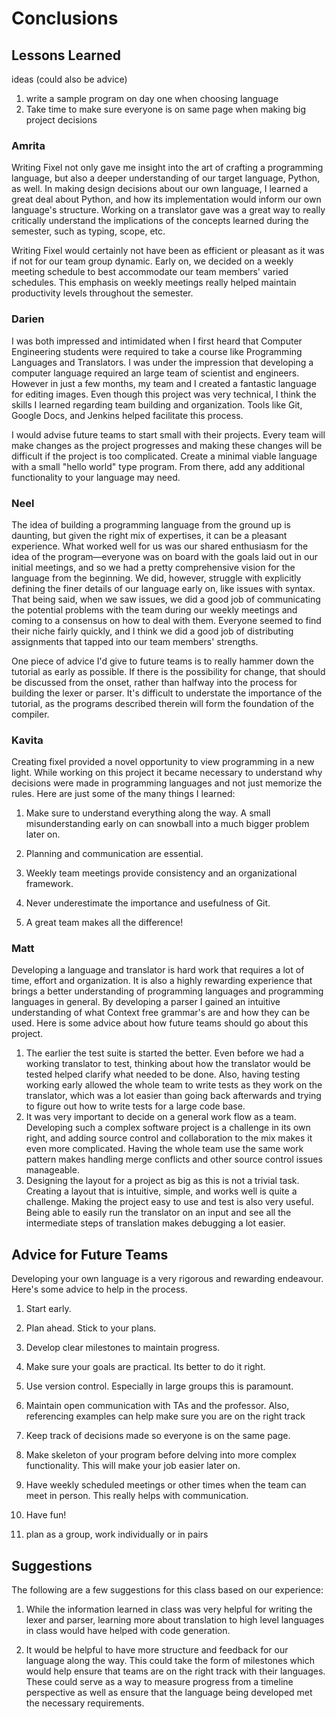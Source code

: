 # Conclusions

## Lessons Learned
ideas (could also be advice)
1. write a sample program on day one when choosing language
2. Take time to make sure everyone is on same page when making big project decisions

### Amrita
Writing Fixel not only gave me insight into the art of crafting a programming language, but also a deeper understanding of our target language, Python, as well. In making design decisions about our own language, I learned a great deal about Python, and how its implementation would inform our own language's structure. Working on a translator gave was a great way to really critically understand the implications of the concepts learned during the semester, such as typing, scope, etc. 

Writing Fixel would certainly not have been as efficient or pleasant as it was if not for our team group dynamic. Early on, we decided on a weekly meeting schedule to best accommodate our team members' varied schedules. This emphasis on weekly meetings really helped maintain productivity levels throughout the semester. 

### Darien
I was both impressed and intimidated when I first heard that Computer Engineering students were required to take a course like Programming Languages and Translators. I was under the impression that developing a computer language required an large team of scientist and engineers. However in just a few months, my team and I created a fantastic language for editing images. Even though this project was very technical, I think the skills I learned regarding team building and organization. Tools like Git, Google Docs, and Jenkins helped facilitate this process.

I would advise future teams to start small with their projects. Every team will make changes as the project progresses and making these changes will be difficult if the project is too complicated. Create a minimal viable language with a small "hello world" type program. From there, add any additional functionality to your language may need.

### Neel
The idea of building a programming language from the ground up is daunting, but given the right mix of expertises, it can be a pleasant experience. What worked well for us was our shared enthusiasm for the idea of the program—everyone was on board with the goals laid out in our initial meetings, and so we had a pretty comprehensive vision for the language from the beginning. We did, however, struggle with explicitly defining the finer details of our language early on, like issues with syntax. That being said, when we saw issues, we did a good job of communicating the potential problems with the team during our weekly meetings and coming to a consensus on how to deal with them. Everyone seemed to find their niche fairly quickly, and I think we did a good job of distributing assignments that tapped into our team members' strengths.

One piece of advice I'd give to future teams is to really hammer down the tutorial as early as possible. If there is the possibility for change, that should be discussed from the onset, rather than halfway into the process for building the lexer or parser. It's difficult to understate the importance of the tutorial, as the programs described therein will form the foundation of the compiler.

### Kavita
Creating fixel provided a novel opportunity to view programming in a new light.  While working on this project it became necessary to understand why decisions were made in programming languages and not just memorize the rules.  Here are just some of the many things I learned:

1. Make sure to understand everything along the way.  A small misunderstanding early on can snowball into a much bigger problem later on.

2. Planning and communication are essential.

3. Weekly team meetings provide consistency and an organizational framework.

4. Never underestimate the importance and usefulness of Git.

5. A great team makes all the difference!

### Matt
Developing a language and translator is hard work that requires a lot of time, effort and organization. It is also a highly rewarding experience that brings a better understanding of programming languages and programming languages in general. By developing a parser I gained an intuitive understanding of what Context free grammar's are and how they can be used. Here is some advice about how future teams should go about this project.

1. The earlier the test suite is started the better. Even before we had a working translator to test, thinking about how the translator would be tested helped clarify what needed to be done. Also, having testing working early allowed the whole team to write tests as they work on the translator, which was a lot easier than going back afterwards and trying to figure out how to write tests for a large code base.
2. It was very important to decide on a general work flow as a team. Developing such a complex software project is a challenge in its own right, and adding source control and collaboration to the mix makes it even more complicated. Having the whole team use the same work pattern makes handling merge conflicts and other source control issues manageable.
3. Designing the layout for a project as big as this is not a trivial task. Creating a layout that is intuitive, simple, and works well is quite a challenge. Making the project easy to use and test is also very useful. Being able to easily run the translator on an input and see all the intermediate steps of translation makes debugging a lot easier.

## Advice for Future Teams
Developing your own language is a very rigorous and rewarding endeavour. Here's some advice to help in the process.

1. Start early.

2. Plan ahead.  Stick to your plans.

3. Develop clear milestones to maintain progress.

4. Make sure your goals are practical.  Its better to do it right.

5. Use version control.  Especially in large groups this is paramount.

6. Maintain open communication with TAs and the professor.  Also, referencing examples can help make sure you are on the right track

7. Keep track of decisions made so everyone is on the same page.

8. Make skeleton of your program before delving into more complex functionality.  This will make your job easier later on.

9.  Have weekly scheduled meetings or other times when the team can meet in person.  This really helps with communication.

10. Have fun!

11. plan as a group, work individually or in pairs

## Suggestions
The following are a few suggestions for this class based on our experience:

1. While the information learned in class was very helpful for writing the lexer and parser, learning more about translation to high level languages in class would have helped with code generation.

2. It would be helpful to have more structure and feedback for our language along the way.  This could take the form of milestones which would help ensure that teams are on the right track with their languages.  These could serve as a way to measure progress from a timeline perspective as well as ensure that the language being developed met the necessary requirements.


